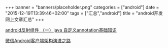 +++
banner = "banners/placeholder.png"
categories = ["android"]
date = "2015-12-19T13:39:46+02:00"
tags = ["汇总","android"]
title = "android开发网上文章汇总"
+++

    
[android反射组件 （一）java 自定义annotation基础知识](http://blog.csdn.net/droid_zhlu/article/details/19044801)

[微信Android客户端架构演进之路](http://mp.weixin.qq.com/s?__biz=MjM5MDE0Mjc4MA==&mid=402023042&idx=1&sn=0c64c9db380410e58c097ee65708ff11&scene=23&srcid=0105dIBs6Tdea0yIwsSIVZZo#rd)

